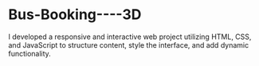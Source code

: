 # Bus-Booking----3D
I developed a responsive and interactive web project utilizing HTML, CSS, and JavaScript to structure content, style the interface, and add dynamic functionality.
